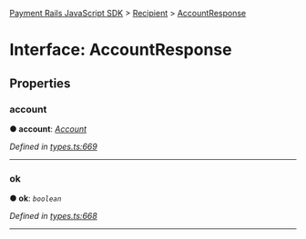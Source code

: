 [Payment Rails JavaScript SDK](../README.md) > [Recipient](../classes/recipient.md) > [AccountResponse](../interfaces/recipient.accountresponse.md)



# Interface: AccountResponse


## Properties
<a id="account"></a>

###  account

**●  account**:  *[Account](recipient.account.md)* 

*Defined in [types.ts:669](https://github.com/PaymentRails/javascript-sdk/blob/d7f3cdf/lib/types.ts#L669)*





___

<a id="ok"></a>

###  ok

**●  ok**:  *`boolean`* 

*Defined in [types.ts:668](https://github.com/PaymentRails/javascript-sdk/blob/d7f3cdf/lib/types.ts#L668)*





___



